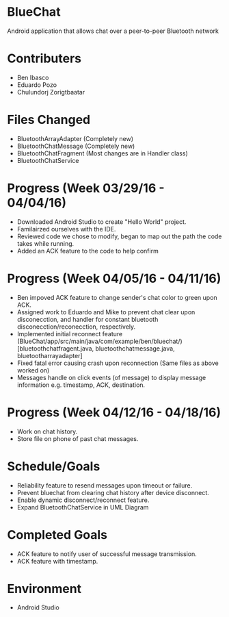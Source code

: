 # BlueChat
Android application that allows chat over a peer-to-peer Bluetooth network

# Contributers
  - Ben Ibasco
  - Eduardo Pozo
  - Chulundorj Zorigtbaatar

# Files Changed
  - BluetoothArrayAdapter (Completely new)
  - BluetoothChatMessage (Completely new)
  - BluetoothChatFragment (Most changes are in Handler class)
  - BluetoothChatService
  
# Progress (Week 03/29/16 - 04/04/16)
 - Downloaded Android Studio to create "Hello World" project.
 - Familairzed ourselves with the IDE.
 - Reviewed code we chose to modify, began to map out the path the code takes while running.
 - Added an ACK feature to the code to help confirm
 
# Progress (Week 04/05/16 - 04/11/16)
 - Ben impoved ACK feature to change sender's chat color to green upon ACK.
 - Assigned work to Eduardo and Mike to prevent chat clear upon disconecction, and handler for constant bluetooth disconecction/reconecction, respectively.
 - Implemented initial reconnect feature (BlueChat/app/src/main/java/com/example/ben/bluechat/)[bluetoothchatfragent.java, bluetoothchatmessage.java, bluetootharrayadapter]
 - Fixed fatal error causing crash upon reconnection (Same files as above worked on)
 - Messages handle on click events (of message) to display message information e.g. timestamp, ACK, destination.

# Progress (Week 04/12/16 - 04/18/16)
 - Work on chat history.
 - Store file on phone of past chat messages.
 
# Schedule/Goals
 - Reliability feature to resend messages upon timeout or failure.
 - Prevent bluechat from clearing chat history after device disconnect.
 - Enable dynamic disconnect/reconnect feature.
 - Expand BluetoothChatService in UML Diagram
 
# Completed Goals
 - ACK feature to notify user of successful message transmission.
 - ACK feature with timestamp.

# Environment
 - Android Studio
